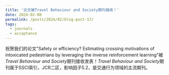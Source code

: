 ```yaml
---
title: '论文被Travel Behaviour and Society期刊接收！'
date: 2024-02-08
permalink: /posts/2024/02/blog-post-17/
tags:
  - journals
  - acceptance
---
```

祝贺我们的论文"Safety or efficiency? Estimating crossing motivations of intoxicated pedestrians by leveraging the inverse reinforcement learning"被*Travel Behaviour and Society*期刊接收发表！*Travel Behaviour and Society*期刊属于SSCI索引，JCR二区，影响因子5.2，是交通行为领域的主流期刊。
